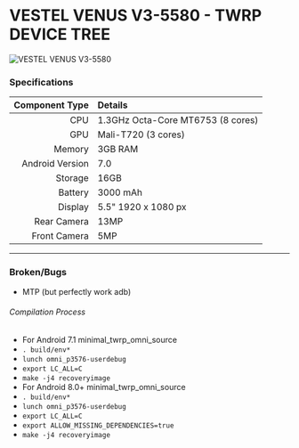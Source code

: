 # VESTEL VENUS V3-5580 - TWRP DEVICE TREE

![VESTEL VENUS V3-5580](https://user-images.githubusercontent.com/42353725/60459500-082a1780-9c4a-11e9-99fb-42061fb999c2.jpg "VESTEL VENUS V3-5580")

### Specifications

Component Type | Details
-------:|:-------------------------
CPU     | 1.3GHz Octa-Core MT6753 (8 cores)
GPU     | Mali-T720 (3 cores)
Memory  | 3GB RAM
Android Version | 7.0
Storage | 16GB
Battery | 3000 mAh
Display | 5.5" 1920 x 1080 px 
Rear Camera | 13MP
Front Camera | 5MP

---
### Broken/Bugs

* MTP (but perfectly work adb)

######   Compilation Process 
* For Android 7.1 minimal_twrp_omni_source
* `. build/env* `
* `lunch omni_p3576-userdebug `
* `export LC_ALL=C `
* `make -j4 recoveryimage `
* For Android 8.0+ minimal_twrp_omni_source
* `. build/env* `
* `lunch omni_p3576-userdebug `
* `export LC_ALL=C `
* `export ALLOW_MISSING_DEPENDENCIES=true `
* `make -j4 recoveryimage`